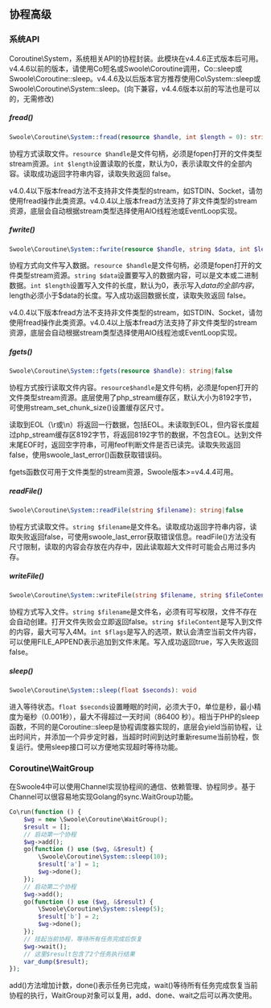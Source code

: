 ## 协程高级

### 系统API

Coroutine\System，系统相关API的协程封装。此模块在v4.4.6正式版本后可用。v4.4.6以前的版本，请使用Co短名或Swoole\Coroutine调用，Co::sleep或Swoole\Coroutine::sleep。v4.4.6及以后版本官方推荐使用Co\System::sleep或Swoole\Coroutine\System::sleep。(向下兼容，v4.4.6版本以前的写法也是可以的，无需修改)

##### fread()

```php
Swoole\Coroutine\System::fread(resource $handle, int $length = 0): string|false
```

协程方式读取文件。`resource $handle`是文件句柄，必须是fopen打开的文件类型stream资源。`int $length`设置读取的长度，默认为0，表示读取文件的全部内容。读取成功返回字符串内容，读取失败返回 false。

v4.0.4以下版本fread方法不支持非文件类型的stream，如STDIN、Socket，请勿使用fread操作此类资源。v4.0.4以上版本fread方法支持了非文件类型的stream资源，底层会自动根据stream类型选择使用AIO线程池或EventLoop实现。

##### fwrite()

```php
Swoole\Coroutine\System::fwrite(resource $handle, string $data, int $length = 0): int|false
```

协程方式向文件写入数据。`resource $handle`是文件句柄，必须是fopen打开的文件类型stream资源。`string $data`设置要写入的数据内容，可以是文本或二进制数据。`int $length`设置写入文件的长度，默认为0，表示写入$data的全部内容，$length必须小于$data的长度。写入成功返回数据长度，读取失败返回 false。

v4.0.4以下版本fread方法不支持非文件类型的stream，如STDIN、Socket，请勿使用fread操作此类资源。v4.0.4以上版本fread方法支持了非文件类型的stream资源，底层会自动根据stream类型选择使用AIO线程池或EventLoop实现。

##### fgets()

```php
Swoole\Coroutine\System::fgets(resource $handle): string|false
```

协程方式按行读取文件内容。`resource$handle`是文件句柄，必须是fopen打开的文件类型stream资源。底层使用了php_stream缓存区，默认大小为8192字节，可使用stream_set_chunk_size()设置缓存区尺寸。

读取到EOL（\r或\n）将返回一行数据，包括EOL。未读取到EOL，但内容长度超过php_stream缓存区8192字节，将返回8192字节的数据，不包含EOL。达到文件末尾EOF时，返回空字符串，可用feof判断文件是否已读完。读取失败返回false，使用swoole_last_error()函数获取错误码。

fgets函数仅可用于文件类型的stream资源，Swoole版本>=v4.4.4可用。

##### readFile()

```php
Swoole\Coroutine\System::readFile(string $filename): string|false
```

协程方式读取文件。`string $filename`是文件名。读取成功返回字符串内容，读取失败返回false，可使用swoole_last_error获取错误信息。readFile()方法没有尺寸限制，读取的内容会存放在内存中，因此读取超大文件时可能会占用过多内存。

##### writeFile()

```php
Swoole\Coroutine\System::writeFile(string $filename, string $fileContent, int $flags): bool
```

协程方式写入文件。`string $filename`是文件名，必须有可写权限，文件不存在会自动创建。打开文件失败会立即返回false。`string $fileContent`是写入到文件的内容，最大可写入4M。`int $flags`是写入的选项，默认会清空当前文件内容，可以使用FILE_APPEND表示追加到文件末尾。写入成功返回true，写入失败返回false。

##### sleep()

```php
Swoole\Coroutine\System::sleep(float $seconds): void
```

进入等待状态。`float $seconds`设置睡眠的时间，必须大于0，单位是秒，最小精度为毫秒（0.001秒），最大不得超过一天时间（86400 秒）。相当于PHP的sleep函数，不同的是Coroutine::sleep是协程调度器实现的，底层会yield当前协程，让出时间片，并添加一个异步定时器，当超时时间到达时重新resume当前协程，恢复运行。使用sleep接口可以方便地实现超时等待功能。

### Coroutine\WaitGroup

在Swoole4中可以使用Channel实现协程间的通信、依赖管理、协程同步。基于Channel可以很容易地实现Golang的sync.WaitGroup功能。

```php
Co\run(function () {
    $wg = new \Swoole\Coroutine\WaitGroup();
    $result = [];
    // 启动第一个协程
    $wg->add();
    go(function () use ($wg, &$result) {
        \Swoole\Coroutine\System::sleep(10);
        $result['a'] = 1;
        $wg->done();
    });
    // 启动第二个协程
    $wg->add();
    go(function () use ($wg, &$result) {
        \Swoole\Coroutine\System::sleep(5);
        $result['b'] = 2;
        $wg->done();
    });
    // 挂起当前协程，等待所有任务完成后恢复
    $wg->wait();
    // 这里$result包含了2个任务执行结果
    var_dump($result);
});
```

add()方法增加计数，done()表示任务已完成，wait()等待所有任务完成恢复当前协程的执行，WaitGroup对象可以复用，add、done、wait之后可以再次使用。